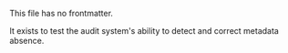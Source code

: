 This file has no frontmatter.

It exists to test the audit system's ability to detect and correct metadata absence.